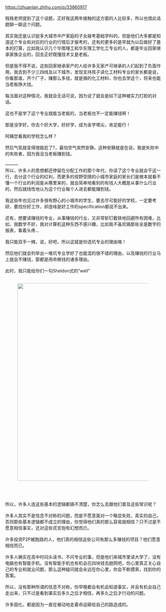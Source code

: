 <a href="https://zhuanlan.zhihu.com/p/33860917" class="internal"><span class="invisible">https://</span><span class="visible">zhuanlan.zhihu.com/p/33</span><span class="invisible">860917</span><span class="ellipsis"></span></a><br/><br/>贱贱老师提到了这个话题，正好我这两年接触的这方面的人比较多，所以也借此话题聊一聊这个问题。<br/><br/>其实我还是认识挺多大城市中产家庭的子女报考基础学科的，但是他们大多都是知道这个专业和对应的行业的行情后才报考的，还有的更多的是早就为以后做好了基本的打算，比如我认识几个华南理工和华东理工学化工专业的人，都是毕业回家继承家族企业的，回去正好既懂技术又是老板。<br/><br/>但是我不得不说，这些回家继承家产的人给许多无家产可继承的人们起到了负面作用，我去到不少三四线及以下城市，发现支持孩子读化工材料专业的家长都是说，你看那谁，开个厂子，赚那么多钱，就是搞的化工材料，你也去学这个，将来也能当老板挣大钱。<br/><br/>每当面对这种情况，我就会无话可说，因为说了就会是如下这种被实力打脸的对话。<br/><br/>这也不是学了这个专业就能当老板的，当老板也不一定能赚钱啊！<br/><br/>那是没学好，你去个好大学，好好学，成为金字塔尖，肯定能行！<br/><br/>阿姨您看我的学校怎么样？<br/><br/>然后气氛就变得很尴尬了?，最怕空气突然安静。这种安静就是在说，我是失败中的失败者，因为我没当老板赚到钱。<br/><br/>———<br/>所以，许多人的思想都还停留在分配工作的那个年代，你读了这个专业就会干这一行，去分这个行业的红利，而更多的视野受限的小城市家庭的家长们是根本就看不懂一个行业的利润是从哪里来的，就会简单地看别的有钱人大概是从事什么行业的，然后就线性地认为这个行业每个人进去都能赚到钱。<br/><br/>我这些年也见过许多很有野心的小城市的学生，要去尽可能好的学校，一定要考研，要找份好工作，却连啥是好工作的specification都说不出来。<br/><br/>还有，想要读赚钱的专业，从事赚钱的行业，又非常斩钉截铁地回避所有困难，比如，我数学不好，我对计算机这种东西不感兴趣，比如我不喜欢搞那些全是数字的报表，看着头疼…<br/><br/>我只能双手一摊，说，好吧，所以这就是你选坑专业的理由咯！<br/><br/>然后他们就会列举出一堆坑专业学好了也能混的很不错的理由，以及赚钱的行业马上就会不赚钱，那都是用命换钱的诸多理由。<br/><br/>此时，我只能给你们一句Sheldon式的“well”<br/><br/><figure><img data-rawheight="241" src="https://pic1.zhimg.com/v2-b782ef9a3fbc9482a2ef59456f3f17ac_b.jpg" data-rawwidth="640" class="origin_image zh-lightbox-thumb" width="640" data-original="https://pic1.zhimg.com/v2-b782ef9a3fbc9482a2ef59456f3f17ac_r.jpg"/></figure><br/><br/><br/>所以，许多人连这些基本的逻辑都搞不清楚，你怎么去跟他们普及这些常识呢？<br/><br/>许多人其实不是信息不对称的问题，而是不愿意面对一个略显失败，真实的自己，否则那些基本逻辑都不成立的理由，你觉得他们真的那么容易就相信？只不过是不愿意相信事实，还对这些谎言抱有幻想而已。<br/><br/>许多投资P2P被跑路的人，他们真的相信这些公司有那么多赚钱的项目？他们愿意相信而已。<br/><br/>许多人确实在高中时闷头读书，不问专业的事，但是他们来城市里读大学了，没有电脑也有智能手机，没有智能手机也有机会花四块钱去趟网吧，你心里真正关心自己的专业和就业问题，那么这种疑问就会永远在你心里，你会不断摸索，找到你的答案。<br/><br/>所以，没有那种所谓的信息不对称，你早晚都会有机会知道事实，并且有机会自己走出来，只不过是看到事实后多久之后才相信，再多久之后才行动的问题。<br/><br/>许多固化，都是因为一直在被动地走着命运砸给自己的路造成的。